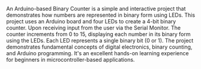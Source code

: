 An Arduino-based Binary Counter is a simple and interactive project that demonstrates how numbers are represented in binary form using LEDs.
This project uses an Arduino board and four LEDs to create a 4-bit binary counter. Upon receiving input from the user via the Serial Monitor.
The counter increments from 0 to 15, displaying each number in its binary form using the LEDs.
Each LED represents a single binary bit (0 or 1). The project demonstrates fundamental concepts of digital electronics, binary counting, and Arduino programming. 
It's an excellent hands-on learning experience for beginners in microcontroller-based applications.
